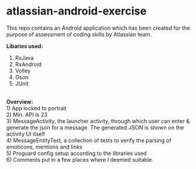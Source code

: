 # atlassian-android-exercise
This repo contains an Android application which has been created for the purpose of assessment of coding skills by Atlassian team.

<b>Libaries used:</b><br/>
1) RxJava<br/>
2) RxAndroid<br/>
3) Volley<br/>
4) Gson<br/>
5) JUnit<br/>
<br/>
<b>Overview:</b><br />
1) App locked to portrait<br />
2) Min. API is 23<br />
3) MessageActivity, the launcher activity, through which user can enter & generate the json for a message. The generated JSON is shown on the activity UI itself<br />
4) MessageEntityTest, a collection of tests to verify the parsing of emoticons, mentions and links<br />
5) Proguard config setup according to the libraries used<br />
6) Comments put in a few places where I deemed suitable.

